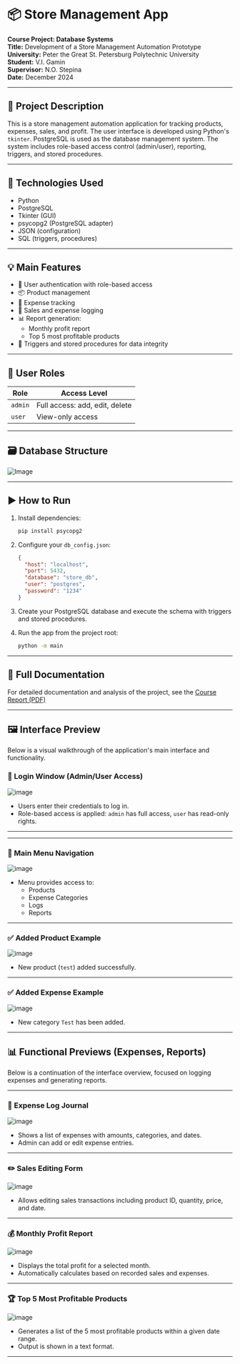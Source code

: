# 📦 Store Management App

**Course Project: Database Systems**  
**Title:** Development of a Store Management Automation Prototype  
**University:** Peter the Great St. Petersburg Polytechnic University  
**Student:** V.I. Gamin  
**Supervisor:** N.O. Stepina  
**Date:** December 2024

---

## 📌 Project Description

This is a store management automation application for tracking products, expenses, sales, and profit. The user interface is developed using Python's `tkinter`. PostgreSQL is used as the database management system. The system includes role-based access control (admin/user), reporting, triggers, and stored procedures.

---

## 🔧 Technologies Used

- Python 
- PostgreSQL
- Tkinter (GUI)
- psycopg2 (PostgreSQL adapter)
- JSON (configuration)
- SQL (triggers, procedures)

---

## 💡 Main Features

- 🔐 User authentication with role-based access
- 📦 Product management
- 💸 Expense tracking
- 🧾 Sales and expense logging
- 📊 Report generation:
  - Monthly profit report
  - Top 5 most profitable products
- 🔁 Triggers and stored procedures for data integrity

---

## 🧪 User Roles

| Role    | Access Level                                           |
|---------|--------------------------------------------------------|
| `admin` | Full access: add, edit, delete                         |
| `user`  | View-only access                                       |

---

## 🗃 Database Structure

![Image](https://github.com/user-attachments/assets/4bfced4b-578b-4904-97ce-934b0672fbbf)

---

## ▶️ How to Run

1. Install dependencies:
   ```bash
   pip install psycopg2
   ```

2. Configure your `db_config.json`:
   ```json
   {
     "host": "localhost",
     "port": 5432,
     "database": "store_db",
     "user": "postgres",
     "password": "1234"
   }
   ```

3. Create your PostgreSQL database and execute the schema with triggers and stored procedures.

4. Run the app from the project root:
   ```bash
   python -m main
   ```

---

## 📄 Full Documentation

For detailed documentation and analysis of the project, see the [Course Report (PDF)](cource_BD.pdf)

---

## 🖼 Interface Preview

Below is a visual walkthrough of the application's main interface and functionality.

### 🔐 Login Window (Admin/User Access)

![image](https://github.com/user-attachments/assets/26932822-9f9f-4a7e-a88e-0c16bc932322)

- Users enter their credentials to log in.
- Role-based access is applied: `admin` has full access, `user` has read-only rights.

---




---

### 🧭 Main Menu Navigation

![image](https://github.com/user-attachments/assets/44f69a22-6d96-4195-b62d-1606481cf176)

- Menu provides access to:
  - Products
  - Expense Categories
  - Logs
  - Reports

---


### ✅ Added Product Example

![image](https://github.com/user-attachments/assets/ce4fcc55-2cde-464c-b280-8e4d13e6e7d1)

- New product (`test`) added successfully.

---

### ✅ Added Expense Example

![image](https://github.com/user-attachments/assets/a117250b-2d3e-4037-9069-47fbb8958fb4)

- New category `Test` has been added.

---
## 📊 Functional Previews (Expenses, Reports)

Below is a continuation of the interface overview, focused on logging expenses and generating reports.

---

### 📘 Expense Log Journal

![image](https://github.com/user-attachments/assets/235f7fee-de84-4eb9-b263-22b66b0c4928)

- Shows a list of expenses with amounts, categories, and dates.
- Admin can add or edit expense entries.

---

### ✏️ Sales Editing Form

![image](https://github.com/user-attachments/assets/8ade4c54-730c-40ef-9434-46fed3767602)

- Allows editing sales transactions including product ID, quantity, price, and date.

---

### 💰 Monthly Profit Report

![image](https://github.com/user-attachments/assets/d8f42e76-e3ee-4be8-b17f-507bb3fcbcd5)

- Displays the total profit for a selected month.
- Automatically calculates based on recorded sales and expenses.

---

### 🏆 Top 5 Most Profitable Products

![image](https://github.com/user-attachments/assets/1c6c6f51-4fc2-4d68-9a73-1696f5317a50)

- Generates a list of the 5 most profitable products within a given date range.
- Output is shown in a text format.

---



